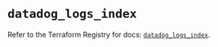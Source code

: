 # `datadog_logs_index`

Refer to the Terraform Registry for docs: [`datadog_logs_index`](https://registry.terraform.io/providers/datadog/datadog/3.47.0/docs/resources/logs_index).
